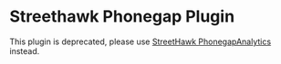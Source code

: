 # Streethawk Phonegap Plugin

This plugin is deprecated, please use [StreetHawk PhonegapAnalytics](https://github.com/StreetHawkSDK/PhonegapAnalytics) instead. 
